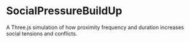 # SocialPressureBuildUp
A Three.js simulation of how proximity frequency and duration increases social tensions and conflicts.
